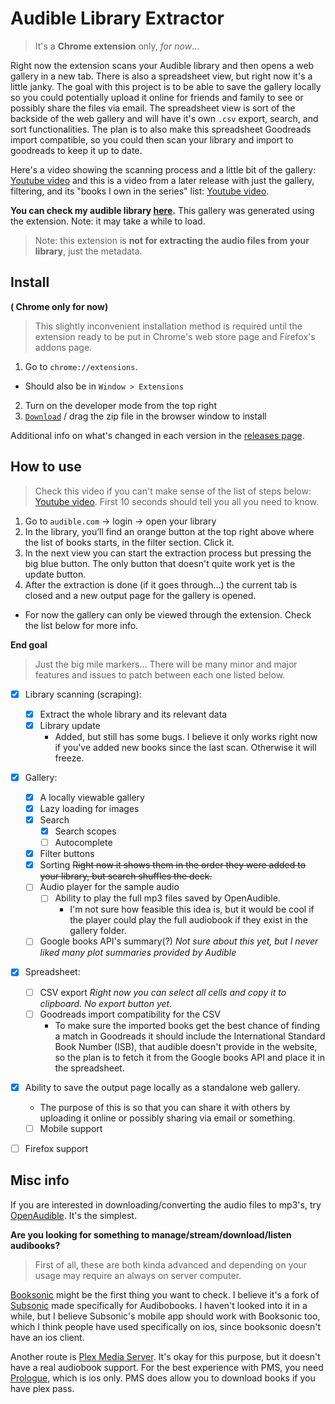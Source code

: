 # Audible Library Extractor
> It's a **Chrome extension** only, _for now_...

Right now the extension scans your Audible library and then opens a web gallery in a new tab. There is also a spreadsheet view, but right now it's a little janky. The goal with this project is to be able to save the gallery locally so you could potentially upload it online for friends and family to see or possibly share the files via email. The spreadsheet view is sort of the backside of the web gallery and will have it's own `.csv` export, search, and sort functionalities. The plan is to also make this spreadsheet Goodreads import compatible, so you could then scan your library and import to goodreads to keep it up to date.

Here's a video showing the scanning process and a little bit of the gallery: [Youtube video](https://youtu.be/SxqG8BXIsg0) and this is a video from a later release with just the gallery, filtering, and its "books I own in the series" list: [Youtube video](https://www.youtube.com/watch?v=UYGmQWaFNjs).

**You can check my audible library [here](https://joonaspaakko.github.io/my-audible-library/).** This gallery was generated using the extension. Note: it may take a while to load. 

> Note: this extension is **not for extracting the audio files from your library**, just the metadata.

## Install

**( Chrome only for now)**

> This slightly inconvenient installation method is required until the extension ready to be put in Chrome's web store page and Firefox's addons page.
  
1. Go to `chrome://extensions`.
  - Should also be in `Window > Extensions`
2. Turn on the developer mode from the top right
3. [`Download`](https://github.com/joonaspaakko/audible-library-extractor/releases/download/v0.1.3-pre-alpha/audible-library-extractor-v0.1.3.zip) / drag the zip file in the browser window to install

Additional info on what's changed in each version in the [releases page](https://github.com/joonaspaakko/audible-library-extractor/releases).

## How to use

> Check this video if you can't make sense of the list of steps below: [Youtube video](https://youtu.be/SxqG8BXIsg0). First 10 seconds should tell you all you need to know.

1. Go to `audible.com` → login → open your library
2. In the library, you’ll find an orange button at the top right above where the list of books starts, in the filter section. Click it.
3. In the next view you can start the extraction process but pressing the big blue button. The only button that doesn't quite work yet is the update button.
4. After the extraction is done (if it goes through…) the current tab is closed and a new output page for the gallery is opened.
  - For now the gallery can only be viewed through the extension. Check the list below for more info.

**End goal**

> Just the big mile markers... There will be many minor and major features and issues to patch between each one listed below.

- [x] Library scanning (scraping):
  - [x] Extract the whole library and its relevant data
  - [x] Library update
    - Added, but still has some bugs. I believe it only works right now if you've added new books since the last scan. Otherwise it will freeze.
- [x] Gallery:
  - [x] A locally viewable gallery
  - [x] Lazy loading for images
  - [x] Search
    - [x] Search scopes
    - [ ] Autocomplete
  - [x] Filter buttons
  - [x] Sorting ~~Right now it shows them in the order they were added to your library, but search shuffles the deck.~~
  - [ ] Audio player for the sample audio
    - [ ] Ability to play the full mp3 files saved by OpenAudible.
      - I'm not sure how feasible this idea is, but it would be cool if the player could play the full audiobook if they exist in the gallery folder.
  - [ ] Google books API's summary(?) _Not sure about this yet, but I never liked many plot summaries provided by Audible_
- [x] Spreadsheet:
  - [ ] CSV export _Right now you can select all cells and copy it to clipboard. No export button yet._
  - [ ] Goodreads import compatibility for the CSV
    - To make sure the imported books get the best chance of finding a match in Goodreads it should include the International Standard Book Number (ISB), that audible doesn't provide in the website, so the plan is to fetch it from the Google books API and place it in the spreadsheet.
- [x] Ability to save the output page locally as a standalone web gallery.
  - The purpose of this is so that you can share it with others by uploading it online or possibly sharing via email or something.
  - [ ] Mobile support
- [ ] Firefox support


## Misc info


If you are interested in downloading/converting the audio files to mp3's, try [OpenAudible](https://openaudible.org/). It's the simplest.

**Are you looking for something to manage/stream/download/listen audibooks?**

> First of all, these are both kinda advanced and depending on your usage may require an always on server computer.

[Booksonic](https://booksonic.org/) might be the first thing you want to check. I believe it's a fork of [Subsonic](http://www.subsonic.org/) made specifically for Audibobooks. I haven't looked into it in a while, but I believe Subsonic's mobile app should work with Booksonic too, which I think people have used specifically on ios, since booksonic doesn't have an ios client.

Another route is [Plex Media Server](https://www.plex.tv/). It's okay for this purpose, but it doesn't have a real audiobook support. For the best experience with PMS, you need [Prologue](https://prologue-app.com/), which is ios only. PMS does allow you to download books if you have plex pass.
